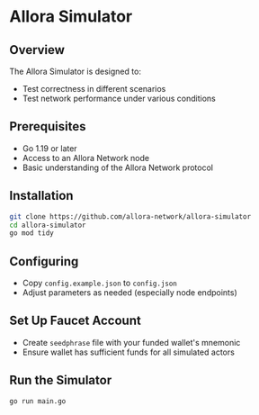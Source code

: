 # Allora Simulator

## Overview

The Allora Simulator is designed to:
- Test correctness in different scenarios
- Test network performance under various conditions

## Prerequisites

- Go 1.19 or later
- Access to an Allora Network node
- Basic understanding of the Allora Network protocol

## Installation

```bash
git clone https://github.com/allora-network/allora-simulator
cd allora-simulator
go mod tidy
```

## Configuring 
- Copy `config.example.json` to `config.json`
- Adjust parameters as needed (especially node endpoints)

## Set Up Faucet Account
- Create `seedphrase` file with your funded wallet's mnemonic
- Ensure wallet has sufficient funds for all simulated actors

## Run the Simulator
```bash
go run main.go
```